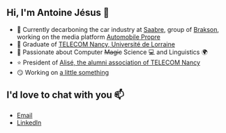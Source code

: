 ## Hi, I'm Antoine Jésus 👋

- 🌱 Currently decarboning the car industry at [Saabre](https://saabre.com), group of [Brakson](https://brakson.com), working on the media platform [Automobile Propre](https://www.automobile-propre.com)
- 📙 Graduate of [TELECOM Nancy, Université de Lorraine](https://telecomnancy.univ-lorraine.fr/en)
- 💞️ Passionate about Computer ~~Magic~~ Science 💻 and Linguistics 🌍
- ⭐ President of [Alisé, the alumni association of TELECOM Nancy](https://alise.fr/)
- 😏 Working on [a little something](https://pyano.app)

## I'd love to chat with you 📫

- [Email](mailto:contact@antoine-jesus.com)
- [LinkedIn](https://www.linkedin.com/in/antoine-jesus/)
